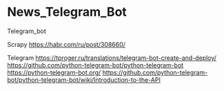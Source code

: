 # News_Telegram_Bot
Telegram_bot

Scrapy
    https://habr.com/ru/post/308660/
    
Telegram
    https://tproger.ru/translations/telegram-bot-create-and-deploy/
    https://github.com/python-telegram-bot/python-telegram-bot
    https://python-telegram-bot.org/
    https://github.com/python-telegram-bot/python-telegram-bot/wiki/Introduction-to-the-API
